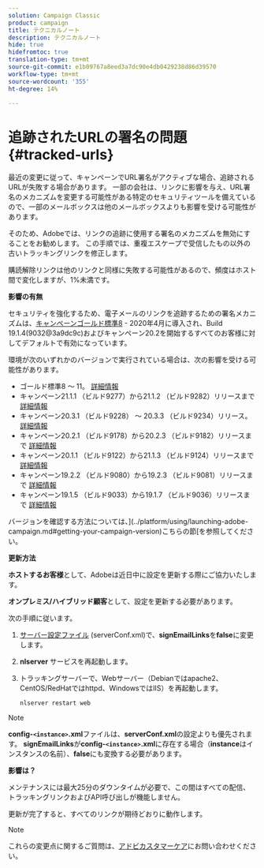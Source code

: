 ```yaml
---
solution: Campaign Classic
product: campaign
title: テクニカルノート
description: テクニカルノート
hide: true
hidefromtoc: true
translation-type: tm+mt
source-git-commit: e1b09767a8eed3a7dc90e4db0429238d86d39570
workflow-type: tm+mt
source-wordcount: '355'
ht-degree: 14%

---
```


# 追跡されたURLの署名の問題{#tracked-urls}

最近の変更に従って、キャンペーンでURL署名がアクティブな場合、追跡されるURLが失敗する場合があります。 一部の会社は、リンクに影響を与え、URL署名のメカニズムを変更する可能性がある特定のセキュリティツールを備えているので、一部のメールボックスは他のメールボックスよりも影響を受ける可能性があります。

そのため、Adobeでは、リンクの追跡に使用する署名のメカニズムを無効にすることをお勧めします。 この手順では、重複エスケープで受信したもの以外の古いトラッキングリンクを修正します。

購読解除リンクは他のリンクと同様に失敗する可能性があるので、頻度はホスト間で変化しますが、1%未満です。

**影響の有無**

セキュリティを強化するため、電子メールのリンクを追跡するための署名メカニズムは、[キャンペーンゴールド標準8](../rn/using/gold-standard.md#gs8) - 2020年4月に導入され、Build 19.1.4(9032@3a9dc9c)およびキャンペーン20.2を開始するすべてのお客様に対してデフォルトで有効になっています。

環境が次のいずれかのバージョンで実行されている場合は、次の影響を受ける可能性があります。

* ゴールド標準8 ～ 11。 [詳細情報](../rn/using/gold-standard.md#gs-8)
* キャンペーン21.1.1 （ビルド9277）から21.1.2 （ビルド9282）リリースまで [詳細情報](../rn/using/latest-release.md)
* キャンペーン20.3.1 （ビルド9228） ～ 20.3.3 （ビルド9234）リリース。 [詳細情報](../rn/using/release--20-3.md)
* キャンペーン20.2.1 （ビルド9178）から20.2.3 （ビルド9182）リリースまで [詳細情報](../rn/using/release--20-2.md)
* キャンペーン20.1.1 （ビルド9122）から21.1.3 （ビルド9124）リリースまで [詳細情報](../rn/using/release--20-1.md)
* キャンペーン19.2.2 （ビルド9080）から19.2.3 （ビルド9081）リリースまで [詳細情報](../rn/using/release--19-2.md)
* キャンペーン19.1.5 （ビルド9033）から19.1.7 （ビルド9036）リリースまで [詳細情報](../rn/using/release--19-1.md)

バージョンを確認する方法については、](../platform/using/launching-adobe-campaign.md#getting-your-campaign-version)こちらの節[を参照してください。

**更新方法**

**ホストするお客様**&#x200B;として、Adobeは近日中に設定を更新する際にご協力いたします。

**オンプレミス/ハイブリッド顧客**&#x200B;として、設定を更新する必要があります。

次の手順に従います。

1. [サーバー設定ファイル](../installation/using/the-server-configuration-file.md) (serverConf.xml)で、**signEmailLinks**&#x200B;を&#x200B;**false**&#x200B;に変更します。
1. **nlserver** サービスを再起動します。
1. トラッキングサーバーで、Webサーバー（Debianではapache2、CentOS/RedHatではhttpd、WindowsではIIS）を再起動します。

   ```
   nlserver restart web
   ```

>[!NOTE]
>
>**config-`<instance>`.xml**&#x200B;ファイルは、**serverConf.xml**&#x200B;の設定よりも優先されます。 **signEmailLinks**&#x200B;が&#x200B;**config-`<instance>`.xml**&#x200B;に存在する場合（**instance**&#x200B;はインスタンスの名前）、**false**&#x200B;にも変換する必要があります。


**影響は？**

メンテナンスには最大25分のダウンタイムが必要で、この間はすべての配信、トラッキングリンクおよびAPI呼び出しが機能しません。

更新が完了すると、すべてのリンクが期待どおりに動作します。

>[!NOTE]
>
>これらの変更点に関するご質問は、[アドビカスタマーケア](https://helpx.adobe.com/jp/enterprise/admin-guide.html/enterprise/using/support-for-experience-cloud.ug.html)にお問い合わせください。


